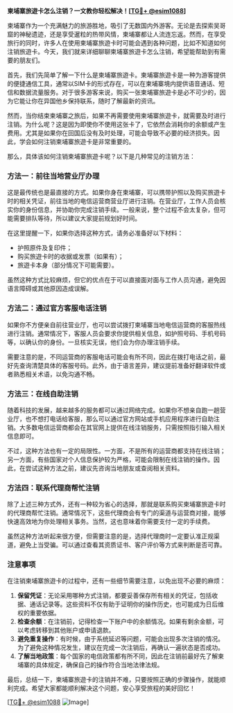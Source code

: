 **柬埔寨旅遊卡怎么注销？一文教你轻松解决！[[TG💪+ @esim1088](https://t.me/s/esim1088)]**

柬埔寨作为一个充满魅力的旅游胜地，吸引了无数国内外游客。无论是去探索吴哥窟的神秘遗迹，还是享受暹粒的热带风情，柬埔寨都让人流连忘返。然而，在享受旅行的同时，许多人在使用柬埔寨旅遊卡时可能会遇到各种问题，比如不知道如何注销旅遊卡。今天，我们就来详细聊聊柬埔寨旅遊卡怎么注销，希望能帮助到有需要的朋友们。

首先，我们先简单了解一下什么是柬埔寨旅遊卡。柬埔寨旅遊卡是一种为游客提供的便捷通信工具，通常以SIM卡的形式存在，可以在柬埔寨境内提供语音通话、短信和数据流量服务。对于很多游客来说，购买一张柬埔寨旅遊卡是必不可少的，因为它能让你在异国他乡保持联系，随时了解最新的资讯。

然而，当你结束柬埔寨之旅后，如果不再需要使用柬埔寨旅遊卡，就需要及时进行注销。为什么呢？这是因为即使你不使用这张卡了，它依然会消耗你的余额或产生费用。尤其是如果你在回国后没有及时处理，可能会导致不必要的经济损失。因此，学会如何注销柬埔寨旅遊卡是非常重要的。

那么，具体该如何注销柬埔寨旅遊卡呢？以下是几种常见的注销方法：

### 方法一：前往当地营业厅办理

这是最传统也是最直接的方式。如果你身在柬埔寨，可以携带护照以及购买旅遊卡时的相关凭证，前往当地的电信运营商营业厅进行注销。在营业厅，工作人员会核实你的身份信息，并协助你完成注销手续。一般来说，整个过程不会太复杂，但可能需要排队等待，所以建议大家提前规划好时间。

在这里提醒一下，如果你选择这种方式，请务必准备好以下材料：
- 护照原件及复印件；
- 购买旅遊卡时的收据或发票（如果有）；
- 旅遊卡本身（部分情况下可能需要）。

虽然这种方式比较麻烦，但它的优点在于可以直接面对面与工作人员沟通，避免因语言障碍或其他原因造成误解。

### 方法二：通过官方客服电话注销

如果你不方便亲自前往营业厅，也可以尝试拨打柬埔寨当地电信运营商的客服热线进行注销。通常情况下，客服人员会要求你提供相关信息，如护照号码、手机号码等，以确认你的身份。一旦核实无误，他们会为你办理注销手续。

需要注意的是，不同运营商的客服电话可能会有所不同，因此在拨打电话之前，最好先查询清楚具体的客服号码。此外，由于语言差异，建议提前准备好翻译软件或者熟悉相关术语，以免沟通不畅。

### 方法三：在线自助注销

随着科技的发展，越来越多的服务都可以通过网络完成。如果你不想亲自跑一趟营业厅，也不想打电话给客服，那么可以通过官方网站或手机应用程序进行自助注销。大多数电信运营商都会在其官网上提供在线注销服务，只需按照指引输入相关信息即可。

不过，这种方法也有一定的局限性。一方面，不是所有的运营商都支持在线注销；另一方面，有些国家对个人信息保护较为严格，可能会限制在线注销的操作。因此，在尝试这种方法之前，建议先咨询当地朋友或查阅相关资料。

### 方法四：联系代理商帮忙注销

除了上述三种方式外，还有一种较为省心的选择，那就是联系购买柬埔寨旅遊卡时的代理商帮忙注销。通常情况下，这些代理商会有专门的渠道与运营商对接，能够快速高效地为你处理相关事务。当然，这也意味着你需要支付一定的手续费。

虽然这种方法听起来很方便，但需要注意的是，选择代理商时一定要认准正规渠道，避免上当受骗。可以通过查看其资质证书、客户评价等方式来判断是否可靠。

### 注意事项

在注销柬埔寨旅遊卡的过程中，还有一些细节需要注意，以免出现不必要的麻烦：
1. **保留凭证**：无论采用哪种方式注销，都要妥善保存所有相关的凭证，包括收据、通话记录等。这些资料不仅有助于证明你的操作历史，也可能成为日后维权的重要依据。
2. **检查余额**：在注销前，记得检查一下账户中的余额情况。如果有剩余金额，可以考虑转移到其他账户或申请退款。
3. **避免重复操作**：有时候，由于系统延迟等问题，可能会出现多次注销的情况。为了避免这种情况发生，建议在完成一次注销后，再确认一遍状态是否成功。
4. **了解当地政策**：每个国家的电信政策都有所不同，因此在注销前最好先了解柬埔寨的具体规定，确保自己的操作符合当地法律法规。

最后，总结一下，柬埔寨旅遊卡的注销并不难，只要按照正确的步骤操作，就能顺利完成。希望大家都能顺利解决这个问题，安心享受旅程的美好回忆！

[[TG💪+ @esim1088](https://t.me/s/esim1088) ![Image](https://i.postimg.cc/4NQfJmqS/Snipaste-2025-05-13-00-14-12.png)]